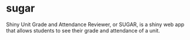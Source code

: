 
# sugar

<!-- badges: start -->
<!-- badges: end -->

Shiny Unit Grade and Attendance Reviewer, or SUGAR, is a shiny web app that allows students to see their grade and attendance of a unit.

